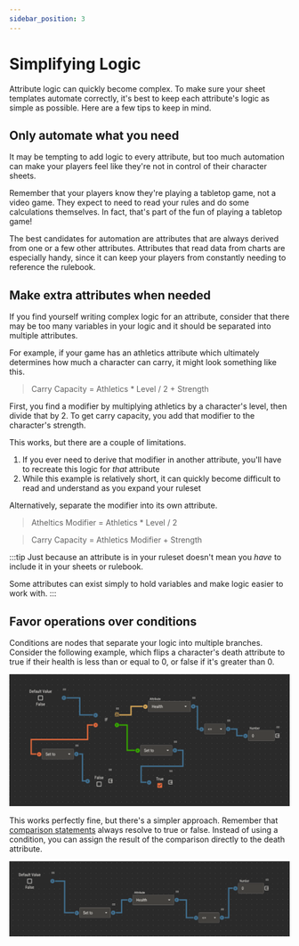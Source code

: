 ```yaml
---
sidebar_position: 3
---
```


# Simplifying Logic

Attribute logic can quickly become complex. To make sure your sheet templates automate correctly, it's best to keep each attribute's logic as simple as possible.
Here are a few tips to keep in mind.

## Only automate what you need

It may be tempting to add logic to every attribute, but too much automation can make your players feel like they're not in control of their character sheets.

Remember that your players know they're playing a tabletop game, not a video game. They expect to need to read your rules and do some calculations themselves. In fact, that's
part of the fun of playing a tabletop game!

The best candidates for automation are attributes that are always derived from one or a few other attributes. Attributes that read data from charts are especially handy, since it can keep your players from constantly needing to reference the rulebook.

## Make extra attributes when needed

If you find yourself writing complex logic for an attribute, consider that there may be too many variables in your logic and it should be separated into multiple attributes.

For example, if your game has an athletics attribute which ultimately determines how much a character can carry, it might look something like this.

> Carry Capacity = Athletics \* Level / 2 + Strength

First, you find a modifier by multiplying athletics by a character's level, then divide that by 2. To get carry capacity, you add that modifier to the character's strength.

This works, but there are a couple of limitations.

1. If you ever need to derive that modifier in another attribute, you'll have to recreate this logic for _that_ attribute
2. While this example is relatively short, it can quickly become difficult to read and understand as you expand your ruleset

Alternatively, separate the modifier into its own attribute.

> Atheltics Modifier = Athletics \* Level / 2

> Carry Capacity = Athletics Modifier + Strength

:::tip
Just because an attribute is in your ruleset doesn't mean you _have_ to include it in your sheets or rulebook.

Some attributes can exist simply to hold variables and make logic easier to work with.
:::

## Favor operations over conditions

Conditions are nodes that separate your logic into multiple branches. Consider the following example, which flips a character's death attribute
to true if their health is less than or equal to 0, or false if it's greater than 0.

![img](./img/simplify-one.png)

This works perfectly fine, but there's a simpler approach. Remember that [comparison statements](./logic.md#comparisons) always resolve to true or false. Instead of
using a condition, you can assign the result of the comparison directly to the death attribute.

![img](./img/simplify-two.png)
